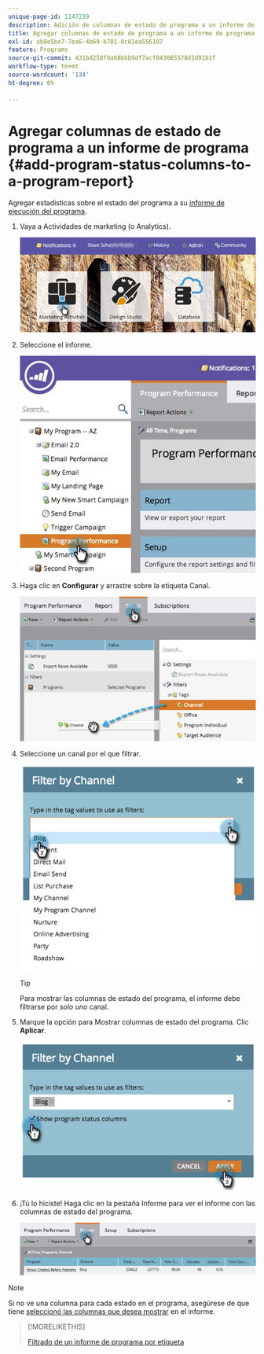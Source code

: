```yaml
---
unique-page-id: 1147239
description: Adición de columnas de estado de programa a un informe de programa - Documentos de Marketo - Documentación del producto
title: Agregar columnas de estado de programa a un informe de programa
exl-id: ab8e5be7-7ea6-4b69-b701-0c81ea556107
feature: Programs
source-git-commit: 431bd258f9a68bbb9df7acf043085578d3d91b1f
workflow-type: tm+mt
source-wordcount: '134'
ht-degree: 0%

---
```


# Agregar columnas de estado de programa a un informe de programa {#add-program-status-columns-to-a-program-report}

Agregar estadísticas sobre el estado del programa a su [informe de ejecución del programa](/help/marketo/product-docs/core-marketo-concepts/programs/program-performance-report/create-a-program-performance-report.md).

1. Vaya a Actividades de marketing (o Analytics).

   ![](assets/login-marketing-activities-2.png)

1. Seleccione el informe.

   ![](assets/emailperformance.jpg)

1. Haga clic en **Configurar** y arrastre sobre la etiqueta Canal.

   ![](assets/image2014-9-23-16-3a26-3a38.png)

1. Seleccione un canal por el que filtrar.

   ![](assets/image2014-9-23-16-3a26-3a48.png)

   >[!TIP]
   >
   >Para mostrar las columnas de estado del programa, el informe debe filtrarse por _solo uno_ canal.

1. Marque la opción para Mostrar columnas de estado del programa. Clic **Aplicar**.

   ![](assets/image2014-9-23-16-3a26-3a53.png)

1. ¡Tú lo hiciste! Haga clic en la pestaña Informe para ver el informe con las columnas de estado del programa.

   ![](assets/programreport.jpg)

>[!NOTE]
>
>Si no ve una columna para cada estado en el programa, asegúrese de que tiene [seleccionó las columnas que desea mostrar](/help/marketo/product-docs/reporting/basic-reporting/editing-reports/select-report-columns.md) en el informe.

>[!MORELIKETHIS]
>
>[Filtrado de un informe de programa por etiqueta](/help/marketo/product-docs/core-marketo-concepts/programs/program-performance-report/filter-a-program-report-by-tag.md)
